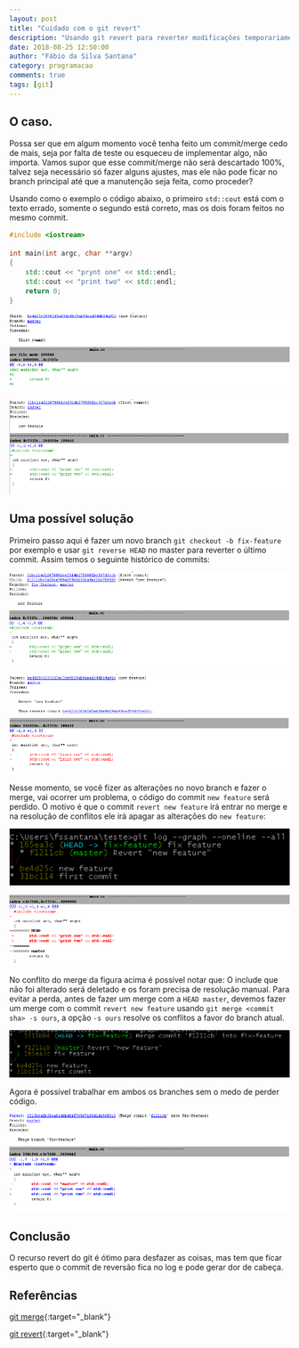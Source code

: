 ```yaml
---
layout: post
title: "Cuidado com o git revert"
description: "Usando git revert para reverter modificações temporariamente"
date: 2018-08-25 12:50:00
author: "Fábio da Silva Santana"
category: programacao
comments: true
tags: [git]
---
```


## O caso.

Possa ser que em algum momento você tenha feito um commit/merge cedo de mais, seja por falta de teste ou esqueceu de implementar algo, não importa. Vamos supor que esse commit/merge não será descartado 100%, talvez seja necessário só fazer alguns ajustes, mas ele não pode ficar no branch principal até que a manutenção seja feita, como proceder?

Usando como o exemplo o código abaixo, o primeiro ```std::cout``` está com o texto errado, somente o segundo está correto, mas os dois foram feitos no mesmo commit.

~~~c++
#include <iostream>

int main(int argc, char **argv)
{
    std::cout << "prynt one" << std::endl;
    std::cout << "print two" << std::endl;
    return 0;
}
~~~



![commit one](../img/posts/2018-08-25-pay-attention-with-git-reverse/commit_one.PNG)


![commit two](../img/posts/2018-08-25-pay-attention-with-git-reverse/commit_two.PNG)

## Uma possível solução

Primeiro passo aqui é fazer um novo branch ```git checkout -b fix-feature``` por exemplo e usar ```git reverse HEAD``` no master para reverter o último commit. Assim temos o seguinte histórico de commits:

![commit three](../img/posts/2018-08-25-pay-attention-with-git-reverse/commit_three.PNG)

![commit four](../img/posts/2018-08-25-pay-attention-with-git-reverse/commit_four.PNG)

Nesse momento, se você fizer as alterações no novo branch e fazer o merge, vai ocorrer um problema, o código do commit ```new feature``` será perdido. O motivo é que o commit ```revert new feature``` irá entrar no merge e na resolução de conflitos ele irá apagar as alterações do ```new feature```:

![commit five](../img/posts/2018-08-25-pay-attention-with-git-reverse/commit_five.PNG)

![commit six](../img/posts/2018-08-25-pay-attention-with-git-reverse/commit_six.PNG)

No conflito do merge da figura acima é possível notar que: O include que não foi alterado será deletado e os foram precisa de resolução manual. Para evitar a perda, antes de fazer um merge com a ```HEAD master```, devemos fazer um merge com o commit ```revert new feature``` usando ```git merge <commit sha> -s ours```, a opção ```-s ours``` resolve os conflitos a favor do branch atual. 

![commit seven](../img/posts/2018-08-25-pay-attention-with-git-reverse/commit_seven.PNG)

Agora é possível trabalhar em ambos os branches sem o medo de perder código.

![commit eight](../img/posts/2018-08-25-pay-attention-with-git-reverse/commit_eight.PNG)

## Conclusão

O recurso revert do git é ótimo para desfazer as coisas, mas tem que ficar esperto que o commit de reversão fica no log e pode gerar dor de cabeça.

## Referências

[git merge](https://git-scm.com/docs/git-merge){:target="_blank"}

[git revert](https://git-scm.com/docs/git-revert){:target="_blank"}



